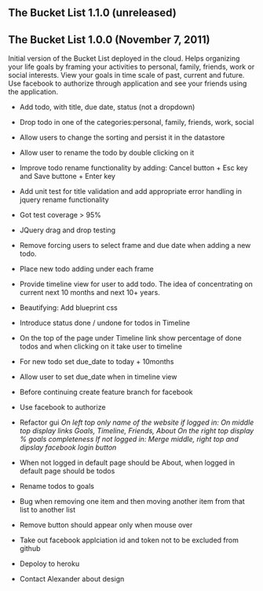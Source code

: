 ## The Bucket List 1.1.0 (unreleased) ##


## The Bucket List 1.0.0  (November 7, 2011) ## 

Initial version of the Bucket List deployed in the cloud.
Helps organizing your life goals by framing your activities to personal, family, friends, work or social interests.
View your goals in time scale of past, current and future.
Use facebook to authorize through application and see your friends using the application.

*   Add todo, with title, due date, status (not a dropdown)

*   Drop todo in one of the categories:personal, family, friends, work, social 

*   Allow users to change the sorting and persist it in the datastore

*   Allow user to rename the todo by double clicking on it

*   Improve todo rename functionality by adding: Cancel button + Esc key and Save buttone + Enter key

*   Add unit test for title validation and add appropriate error handling in jquery rename functionality

*   Got test coverage > 95%

*   JQuery drag and drop testing 

*   Remove forcing users to select frame and due date when adding a new todo.

*   Place new todo adding under each frame

*   Provide timeline view for user to add todo. The idea of concentrating on current next 10 months and next 10+ years.

*   Beautifying: Add blueprint css

*   Introduce status done / undone for todos in Timeline 

*   On the top of the page under Timeline link show percentage of done todos and when clicking on it take user to timeline

*   For new todo set due_date to today + 10months

*   Allow user to set due_date when in timeline view 

*   Before continuing create feature branch for facebook

*   Use facebook to authorize

*   Refactor gui 
    *On left top only name of the website if logged in:*
    *On middle top display links Goals, Timeline, Friends, About*
    *On the right top display % goals completeness*
    *If not logged in:*
    *Merge middle, right top and dipslay facebook login button*

*   When not logged in default page should be About, when logged in default page should be todos

*   Rename todos to goals

*   Bug when removing one item and then moving another item from that list to another list

*   Remove button should appear only when mouse over

*   Take out facebook applciation id and token not to be excluded from github

*   Depoloy to heroku

*   Contact Alexander about design
